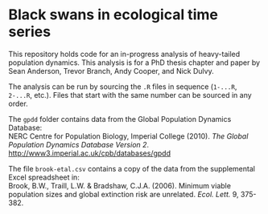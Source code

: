 # Black swans in ecological time series

This repository holds code for an in-progress analysis of heavy-tailed
population dynamics. This analysis is for a PhD thesis chapter and paper by
Sean Anderson, Trevor Branch, Andy Cooper, and Nick Dulvy.

The analysis can be run by sourcing the `.R` files in sequence
(`1-...R`, `2-...R`, etc.). Files that start with the same number can be
sourced in any order.

The `gpdd` folder contains data from the Global Population Dynamics Database:\
NERC Centre for Population Biology, Imperial College (2010). *The Global
Population Dynamics Database Version 2*.
<http://www3.imperial.ac.uk/cpb/databases/gpdd>

The file `brook-etal.csv` contains a copy of the data from the supplemental Excel spreadsheet in:\
Brook, B.W., Traill, L.W. & Bradshaw, C.J.A. (2006).
Minimum viable population sizes and global extinction risk are unrelated.
*Ecol. Lett.* 9, 375-382.
